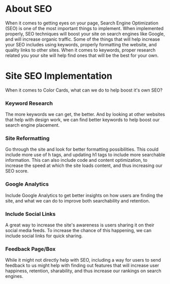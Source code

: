 # About SEO

When it comes to getting eyes on your page, Search Engine Optimization (SEO) is one of the most important things to implement. When implemented properly, SEO techniques will boost your site on search engines like Google, and will increase organic traffic. Some of the things that will help increase your SEO includes using keywords, properly formatting the website, and quality links to other sites. When it comes to keywords, proper research related you your site will help find ones that will be the best for your own.

# Site SEO Implementation

When it comes to Color Cards, what can we do to help boost it's own SEO?

### Keyword Research

The more keywords we can get, the better. And by looking at other websites that help with design work, we can find better keywords to help boost our search engine placement.

### Site Reformatting

Go through the site and look for better formatting possibilities. This could include more use of h tags, and updating h1 tags to include more searchable information. This can also include code and content optimization, to increase the speed at which the site loads content, and thus increasing our SEO score.

### Google Analytics

Include Google Analytics to get better insights on how users are finding the site, and what we can do to improve both searchability and retention.

### Include Social Links

A great way to increase the site's awareness is users sharing it on their social media feeds. To increase the chance of this happening, we can include social links for quick sharing.

### Feedback Page/Box

While it might not directly help with SEO, including a way for users to send feedback to us might help with finding out features that will increase user happiness, retention, sharability, and thus increase our rankings on search engines.
